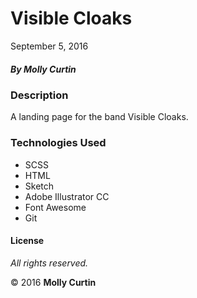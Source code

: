 # Visible Cloaks

September 5, 2016

##### By Molly Curtin

### Description

A landing page for the band Visible Cloaks.

### Technologies Used

* SCSS
* HTML
* Sketch
* Adobe Illustrator CC
* Font Awesome
* Git

#### License

*All rights reserved.*

&copy; 2016 **Molly Curtin**